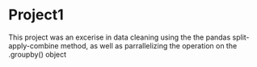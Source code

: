 # Project1
This project was an excerise in data cleaning using the the pandas split-apply-combine method, as well as parrallelizing the operation on the .groupby() object
